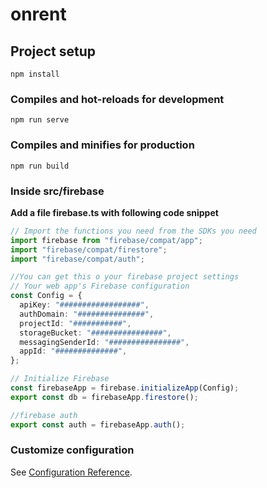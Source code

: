# onrent

## Project setup
```
npm install
```

### Compiles and hot-reloads for development
```
npm run serve
```

### Compiles and minifies for production
```
npm run build
```

### Inside src/firebase
**Add a file firebase.ts with following code snippet**
```typescript
// Import the functions you need from the SDKs you need
import firebase from "firebase/compat/app";
import "firebase/compat/firestore";
import "firebase/compat/auth";

//You can get this o your firebase project settings
// Your web app's Firebase configuration
const Config = {
  apiKey: "##################",
  authDomain: "###############",
  projectId: "###########",
  storageBucket: "################",
  messagingSenderId: "################",
  appId: "##############",
};

// Initialize Firebase
const firebaseApp = firebase.initializeApp(Config);
export const db = firebaseApp.firestore();

//firebase auth
export const auth = firebaseApp.auth();

```

### Customize configuration
See [Configuration Reference](https://cli.vuejs.org/config/).

